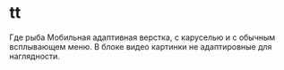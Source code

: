 # tt
Где рыба
Мобильная адаптивная верстка, с каруселью и с обычным всплывающем меню. В блоке видео картинки не адаптировные для наглядности.
